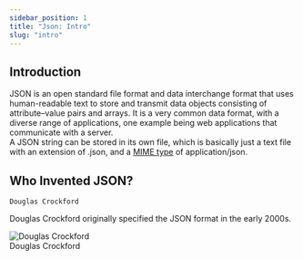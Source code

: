 ```yaml
---
sidebar_position: 1
title: "Json: Intro"
slug: "intro"
---
```



## Introduction

JSON is an open standard file format and data interchange format that uses human-readable text to store and transmit data objects consisting of attribute–value pairs and arrays. It is a very common data format, with a diverse range of applications, one example being web applications that communicate with a server.<br/>
A JSON string can be stored in its own file, which is basically just a text file with an extension of .json, and a [MIME type](/docs/content-type-mime) of application/json.

## Who Invented JSON?
`Douglas Crockford`

Douglas Crockford originally specified the JSON format in the early 2000s.
<!-- ![Douglas Crockford](img/Douglas_Crockford.jpg) -->

 
 <div className="containerdouglas">
<img className="imgdouglas" src="/img/Douglas_Crockford.jpg" alt="Douglas Crockford" />
  <div className="overlaydouglas">
  <div className="textdouglas">Douglas Crockford</div>
  </div>
</div>

